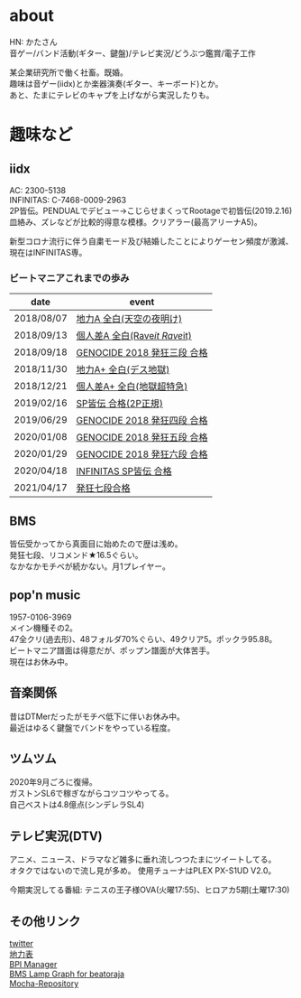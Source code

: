 # about
HN: かたさん  
音ゲー/バンド活動(ギター、鍵盤)/テレビ実況/どうぶつ鑑賞/電子工作

某企業研究所で働く社畜。既婚。  
趣味は音ゲー(iidx)とか楽器演奏(ギター、キーボード)とか。  
あと、たまにテレビのキャプを上げながら実況したりも。

# 趣味など
## iidx
AC: 2300-5138  
INFINITAS: C-7468-0009-2963  
2P皆伝。PENDUALでデビュー→こじらせまくってRootageで初皆伝(2019.2.16)  
皿絡み、ズレなどが比較的得意な模様。クリアラー(最高アリーナA5)。  
  
新型コロナ流行に伴う自粛モード及び結婚したことによりゲーセン頻度が激減、現在はINFINITAS専。  

### ビートマニアこれまでの歩み

|date|event|
|---|---|
|2018/08/07|[地力A 全白(天空の夜明け)](https://twitter.com/cold_planet_/status/1026810874512588800?s=20)|
|2018/09/13|[個人差A 全白(Rave*it Rave*it)](https://twitter.com/cold_planet_/status/1040227044338987009?s=20)|
|2018/09/18|[GENOCIDE 2018 発狂三段 合格](https://twitter.com/cold_planet_/status/1042077004751720454)|
|2018/11/30|[地力A+ 全白(デス地獄)](https://twitter.com/cold_planet_/status/1068773190699085824)|
|2018/12/21|[個人差A+ 全白(地獄超特急)](https://twitter.com/cold_planet_/status/1076105563769958400)|
|2019/02/16|[SP皆伝 合格(2P正規)](https://twitter.com/cold_planet_/status/1096677019184619520)|
|2019/06/29|[GENOCIDE 2018 発狂四段 合格](https://twitter.com/cold_planet_/status/1145181065981521920?s=19)|
|2020/01/08|[GENOCIDE 2018 発狂五段 合格](https://twitter.com/cold_planet_/status/1214946034314465280)|
|2020/01/29|[GENOCIDE 2018 発狂六段 合格](https://twitter.com/cold_planet_/status/1222182047017365506)|
|2020/04/18|[INFINITAS SP皆伝 合格](https://twitter.com/cold_planet_/status/1251157218633715714)|
|2021/04/17|[発狂七段合格](https://twitter.com/cold_planet_/status/1383334586076176385)|

## BMS
皆伝受かってから真面目に始めたので歴は浅め。  
発狂七段、リコメンド★16.5ぐらい。  
なかなかモチベが続かない。月1プレイヤー。  

## pop'n music
1957-0106-3969  
メイン機種その2。  
47全クリ(過去形)、48フォルダ70%ぐらい、49クリア5。ポックラ95.88。  
ビートマニア譜面は得意だが、ポップン譜面が大体苦手。  
現在はお休み中。

## 音楽関係
昔はDTMerだったがモチベ低下に伴いお休み中。  
最近はゆるく鍵盤でバンドをやっている程度。  

## ツムツム
2020年9月ごろに復帰。  
ガストンSL6で稼ぎながらコツコツやってる。  
自己ベストは4.8億点(シンデレラSL4)

## テレビ実況(DTV)
アニメ、ニュース、ドラマなど雑多に垂れ流しつつたまにツイートしてる。  
オタクではないので流し見が多め。
使用チューナはPLEX PX-S1UD V2.0。  
  
今期実況してる番組: テニスの王子様OVA(火曜17:55)、ヒロアカ5期(土曜17:30)

## その他リンク
[twitter](https://twitter.com/cold_planet_)  
[地力表](https://sp12.iidx.app/sheets/2300-5138/hard)  
[BPI Manager](https://bpi.poyashi.me/u/KATA)  
[BMS Lamp Graph for beatoraja](http://lnt.softether.net/cgi-bin/beatoraja/view.php?id=325)  
[Mocha-Repository](https://mocha-repository.info/player.php?id=355)  

